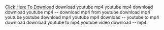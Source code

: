 <a href="google.com">Click Here To Download</a>
download youtube mp4
youtube mp4 download
download youtube mp4 --
download mp4 from youtube
download mp4 youtube
youtube download mp4
youtube mp4 download --
youtube to mp4 download
download youtube to mp4
youtube video download -- mp4
